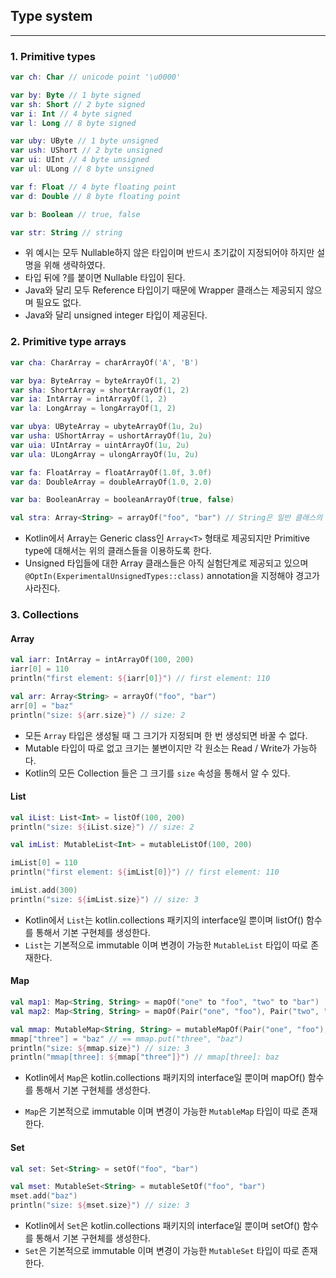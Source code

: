 ## Type system

---

### 1. Primitive types

```kotlin
var ch: Char // unicode point '\u0000'

var by: Byte // 1 byte signed
var sh: Short // 2 byte signed
var i: Int // 4 byte signed
var l: Long // 8 byte signed

var uby: UByte // 1 byte unsigned
var ush: UShort // 2 byte unsigned
var ui: UInt // 4 byte unsigned
var ul: ULong // 8 byte unsigned

var f: Float // 4 byte floating point
var d: Double // 8 byte floating point

var b: Boolean // true, false

var str: String // string
```

* 위 예시는 모두 Nullable하지 않은 타입이며 반드시 초기값이 지정되어야 하지만 설명을 위해 생략하였다. 
* 타입 뒤에 ?를 붙이면 Nullable 타입이 된다.
* Java와 달리 모두 Reference 타입이기 때문에 Wrapper 클래스는 제공되지 않으며 필요도 없다.
* Java와 달리 unsigned integer 타입이 제공된다.

### 2. Primitive type arrays

```kotlin
var cha: CharArray = charArrayOf('A', 'B')

var bya: ByteArray = byteArrayOf(1, 2)
var sha: ShortArray = shortArrayOf(1, 2)
var ia: IntArray = intArrayOf(1, 2)
var la: LongArray = longArrayOf(1, 2)

var ubya: UByteArray = ubyteArrayOf(1u, 2u)
var usha: UShortArray = ushortArrayOf(1u, 2u)
var uia: UIntArray = uintArrayOf(1u, 2u)
var ula: ULongArray = ulongArrayOf(1u, 2u)

var fa: FloatArray = floatArrayOf(1.0f, 3.0f)
var da: DoubleArray = doubleArrayOf(1.0, 2.0)

var ba: BooleanArray = booleanArrayOf(true, false)

val stra: Array<String> = arrayOf("foo", "bar") // String은 일반 클래스의 array를 이용한다.
```

* Kotlin에서 Array는 Generic class인 `Array<T>` 형태로 제공되지만 Primitive type에 대해서는 위의 클래스들을 이용하도록 한다.
* Unsigned 타입들에 대한 Array 클래스들은 아직 실험단계로 제공되고 있으며 `@OptIn(ExperimentalUnsignedTypes::class)` annotation을 지정해야 경고가 사라진다.

### 3. Collections

#### Array

```kotlin
val iarr: IntArray = intArrayOf(100, 200)
iarr[0] = 110
println("first element: ${iarr[0]}") // first element: 110

val arr: Array<String> = arrayOf("foo", "bar")
arr[0] = "baz"
println("size: ${arr.size}") // size: 2
```

* 모든 `Array` 타입은 생성될 때 그 크기가 지정되며 한 번 생성되면 바꿀 수 없다.
* Mutable 타입이 따로 없고 크기는 불변이지만 각 원소는 Read / Write가 가능하다.
* Kotlin의 모든 Collection 들은 그 크기를 `size` 속성을 통해서 알 수 있다.

#### List

```kotlin
val iList: List<Int> = listOf(100, 200)
println("size: ${iList.size}") // size: 2

val imList: MutableList<Int> = mutableListOf(100, 200)

imList[0] = 110
println("first element: ${imList[0]}") // first element: 110

imList.add(300)
println("size: ${imList.size}") // size: 3
```

* Kotlin에서 `List`는 kotlin.collections 패키지의 interface일 뿐이며 listOf() 함수를 통해서 기본 구현체를 생성한다.
* `List`는 기본적으로 immutable 이며 변경이 가능한 `MutableList` 타입이 따로 존재한다.

#### Map

```kotlin
val map1: Map<String, String> = mapOf("one" to "foo", "two" to "bar")
val map2: Map<String, String> = mapOf(Pair("one", "foo"), Pair("two", "bar"))

val mmap: MutableMap<String, String> = mutableMapOf(Pair("one", "foo"), Pair("two", "bar"))
mmap["three"] = "baz" // == mmap.put("three", "baz")
println("size: ${mmap.size}") // size: 3
println("mmap[three]: ${mmap["three"]}") // mmap[three]: baz
```

* Kotlin에서 `Map`은 kotlin.collections 패키지의 interface일 뿐이며 mapOf() 함수를 통해서 기본 구현체를 생성한다.

* `Map`은 기본적으로 immutable 이며 변경이 가능한 `MutableMap` 타입이 따로 존재한다.

#### Set

```kotlin
val set: Set<String> = setOf("foo", "bar")

val mset: MutableSet<String> = mutableSetOf("foo", "bar")
mset.add("baz")
println("size: ${mset.size}") // size: 3
```

* Kotlin에서 `Set`은 kotlin.collections 패키지의 interface일 뿐이며 setOf() 함수를 통해서 기본 구현체를 생성한다.
* `Set`은 기본적으로 immutable 이며 변경이 가능한 `MutableSet` 타입이 따로 존재한다.
